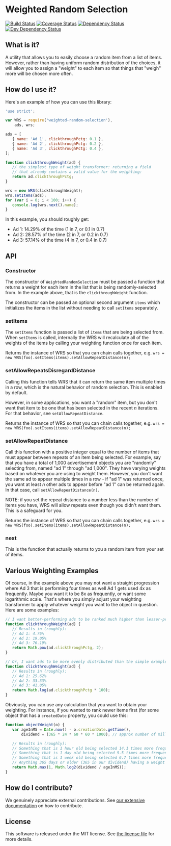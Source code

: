 # Weighted Random Selection

[![Build Status](https://travis-ci.org/silvermine/weighted-random-selection.png?branch=master)](https://travis-ci.org/silvermine/weighted-random-selection)
[![Coverage Status](https://coveralls.io/repos/github/silvermine/weighted-random-selection/badge.svg?branch=master)](https://coveralls.io/github/silvermine/weighted-random-selection?branch=master)
[![Dependency Status](https://david-dm.org/silvermine/weighted-random-selection.png)](https://david-dm.org/silvermine/weighted-random-selection)
[![Dev Dependency Status](https://david-dm.org/silvermine/weighted-random-selection/dev-status.png)](https://david-dm.org/silvermine/weighted-random-selection#info=devDependencies&view=table)


## What is it?

A utility that allows you to easily choose a random item from a list of items. However, rather than having uniform
random distribution of the choices, it will allow you to assign a "weight" to each item so that things that "weigh" more
will be chosen more often.


## How do I use it?

Here's an example of how you can use this library:

```js
'use strict';

var WRS = require('weighted-random-selection'),
    ads, wrs;

ads = [
   { name: 'Ad 1', clickthroughPctg: 0.1 },
   { name: 'Ad 2', clickthroughPctg: 0.2 },
   { name: 'Ad 3', clickthroughPctg: 0.4 },
];

function clickthroughWeight(ad) {
   // the simplest type of weight transformer: returning a field
   // that already contains a valid value for the weighting:
   return ad.clickthroughPctg;
}

wrs = new WRS(clickthroughWeight);
wrs.setItems(ads);
for (var i = 0; i < 100; i++) {
   console.log(wrs.next().name);
}
```

In this example, you should roughly get:

   * Ad 1: 14.29% of the time (1 in 7, or 0.1 in 0.7)
   * Ad 2: 28.57% of the time (2 in 7, or 0.2 in 0.7)
   * Ad 3: 57.14% of the time (4 in 7, or 0.4 in 0.7)


## API

### Constructor

The constructor of `WeightedRandomSelection` must be passed a function that returns a weight for each item in the list
that is being randomly-selected from. In the example above, that is the `clickthroughWeight` function.

The constructor can be passed an optional second argument `items` which initializes the items in the list without
needing to call `setItems` separately.

### setItems

The `setItems` function is passed a list of `items` that are being selected from. When `setItems` is called, internally
the WRS will recalculate all of the weights of the items by calling your weighting function once for each item.

Returns the instance of WRS so that you can chain calls together, e.g.
`wrs = new WRS(foo).setItems(items).setAllowRepeatDistance(n);`

### setAllowRepeatsDisregardDistance

Calling this function tells WRS that it can return the same item multiple times in a row, which is the natural behavior
of random selection. This is enabled by default.

However, in some applications, you want a "random" item, but you don't want that item to be one that has been selected
in the recent *n* iterations. For that behavior, see `setAllowRepeatDistance`.

Returns the instance of WRS so that you can chain calls together, e.g.
`wrs = new WRS(foo).setItems(items).setAllowRepeatDistance(n);`

### setAllowRepeatDistance

Call this function with a positive integer equal to the number of items that must appear between repeats of an item
being selected. For example, say that you have a total of 1,000 advertisement objects you are "randomly" selecting from,
named "ad 1" through "ad 1,000". They have varying weights based on whatever you are using to weight them. However, you
don't want the same ad to appear multiple times in a row - if "ad 1" was returned once, you want at least *n* other ads
to appear before "ad 1" can be returned again. In that case, call `setAllowRepeatDistance(n)`.

NOTE: if you set the repeat distance to a number less than the number of items you have, WRS will allow repeats even
though you didn't want them. This is a safeguard for you.

Returns the instance of WRS so that you can chain calls together, e.g.
`wrs = new WRS(foo).setItems(items).setAllowRepeatDistance(n);`

### next

This is the function that actually returns to you a random item from your set of items.


## Various Weighting Examples

Of course, in the example above you may not want a straight progression where Ad 3 that is performing four times as well
Ad 1 gets used 4x as frequently. Maybe you want it to be 8x as frequently, or want some logarithmic scale. That's where
you simply adjust your weighting transformer to apply whatever weight you want to the object in question. Here are some
examples:

```js
// I want better-performing ads to be ranked much higher than lesser-performing ads:
function clickthroughWeight(ad) {
   // Results in (roughly):
   // Ad 1: 4.76%
   // Ad 2: 19.05%
   // Ad 3: 76.19%
   return Math.pow(ad.clickthroughPctg, 2);
}

// Or, I want ads to be more evenly distributed than the simple example:
function clickthroughWeight(ad) {
   // Results in (roughly):
   // Ad 1: 25.62%
   // Ad 2: 33.33%
   // Ad 3: 41.05%
   return Math.log(ad.clickthroughPctg * 100);
}
```

Obviously, you can use any calculation that you want to obtain your weighting. For instance, if you wanted to rank newer
items first (for some object that has a `createdDate` property, you could use this:

```js
function objectWeight(o) {
   var ageInMS = Date.now() - o.creationDate.getTime(),
       dividend = (365 * 24 * 60 * 60 * 1000); // approx number of millis in a year

   // Results in (roughly):
   // Something that is 1 hour old being selected 14.1 times more frequently than the oldest item
   // Something that is 1 day old being selected 9.5 times more frequently than the oldest item
   // Something that is 1 week old being selected 6.7 times more frequently than the oldest item
   // Anything 365 days or older (365 in our dividend) having a weight of 1
   return Math.max(1, Math.log2(dividend / ageInMS));
}
```

## How do I contribute?

We genuinely appreciate external contributions. See [our extensive
documentation](https://github.com/silvermine/silvermine-info#contributing) on
how to contribute.


## License

This software is released under the MIT license. See [the license file](LICENSE) for more details.
